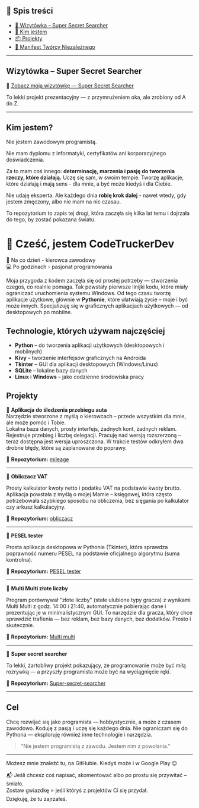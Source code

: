 ## 📜 Spis treści

- [🎯 Wizytówka – Super Secret Searcher](#wizytówka--super-secret-searcher)
- [👤 Kim jestem](#kim-jestem)
- [📦 Projekty](#projekty)
- [📄 Manifest Twórcy Niezależnego](MANIFEST.md)
---
## Wizytówka – Super Secret Searcher
🎯 [Zobacz moją wizytówkę — Super Secret Searcher](https://github.com/CodeTruckerDev/Super-secret-searcher)

To lekki projekt prezentacyjny — z przymrużeniem oka, ale zrobiony od A do Z.

---

## Kim jestem?

Nie jestem zawodowym programistą.

Nie mam dyplomu z informatyki, certyfikatów ani korporacyjnego doświadczenia.

Za to mam coś innego: **determinację, marzenia i pasję do tworzenia rzeczy, które działają.**
Uczę się sam, w swoim tempie. Tworzę aplikacje, które działają i mają sens - dla mnie, a być może kiedyś i dla Ciebie.

Nie udaję eksperta. Ale każdego dnia **robię krok dalej** - nawet wtedy, gdy jestem zmęczony, albo nie mam na nic czasau.

To repozytorium to zapis tej drogi, która zaczęła się kilka lat temu i dojrzała do tego, by zostać pokazana światu.

# 👋 Cześć, jestem CodeTruckerDev

🚛 Na co dzień - kierowca zawodowy  
💻 Po godzinach - pasjonat programowania  

Moja przygoda z kodem zaczęła się od prostej potrzeby — stworzenia czegoś, co realnie pomaga. Tak powstały pierwsze linijki kodu, które miały ograniczać uruchomienia systemu Windows. Od tego czasu tworzę aplikacje użytkowe, głównie w **Pythonie**, które ułatwiają życie – moje i być może innych. Specjalizuję się w graficznych aplikacjach użytkowych — od desktopowych po mobilne.

## Technologie, których używam najczęściej

- **Python** – do tworzenia aplikacji użytkowych (desktopowych i mobilnych)
- **Kivy** – tworzenie interfejsów graficznych na Androida
- **Tkinter** – GUI dla aplikacji desktopowych (Windows/Linux)
- **SQLite** – lokalne bazy danych
- **Linux** i **Windows** – jako codzienne środowiska pracy

## Projekty

📱 **Aplikacja do śledzenia przebiegu auta**  
Narzędzie stworzone z myślą o kierowcach – przede wszystkim dla mnie, ale może pomóc i Tobie.  
Lokalna baza danych, prosty interfejs, żadnych kont, żadnych reklam.  
Rejestruje przebieg i liczbę delegacji. Pracuję nad wersją rozszerzoną – teraz dostępna jest wersja uproszczona. W trakcie testów odkryłem dwa drobne błędy, które są zaplanowane do poprawy.

📁 **Repozytorium:** [mileage](https://github.com/CodeTruckerDev/mileage)

---
📱 **Obliczacz VAT**

Prosty kalkulator kwoty netto i podatku VAT na podstawie kwoty brutto.  
Aplikacja powstała z myślą o mojej Mamie – księgowej, która często potrzebowała szybkiego sposobu na obliczenia, bez sięgania po kalkulator czy arkusz kalkulacyjny.

📁 **Repozytorium:** [obliczacz](https://github.com/CodeTruckerDev/Obliczacz-VAT)

---
📱 **PESEL tester**

Prosta aplikacja desktopowa w Pythonie (Tkinter), która sprawdza poprawność numeru PESEL na podstawie oficjalnego algorytmu (suma kontrolna).

📁 **Repozytorium:** [PESEL tester](https://github.com/CodeTruckerDev/PESEL-tester)

---
📱 **Multi Multi złote liczby**

Program porównywał "złote liczby" (stałe ulubione typy gracza) z wynikami Multi Multi z godz. 14:00 i 21:40, automatycznie pobierając dane i prezentując je w minimalistycznym GUI. To narzędzie dla gracza, który chce sprawdzić trafienia — bez reklam, bez bazy danych, bez dodatków. Prosto i skutecznie.

📁 **Repozytorium:** [Multi multi](https://github.com/CodeTruckerDev/Multi-multi-z-ote-liczby)

---
📱 **Super secret searcher**

To lekki, żartobliwy projekt pokazujący, że programowanie może być miłą rozrywką — a przyszły programista może być na wyciągnięcie ręki.

📁 **Repozytorium:** [Super-secret-searcher](https://github.com/CodeTruckerDev/Super-secret-searcher)

---
## Cel

Chcę rozwijać się jako programista — hobbystycznie, a może z czasem zawodowo. Koduję z pasją i uczę się każdego dnia.
Nie ograniczam się do Pythona — eksploruję również inne technologie i narzędzia.

> "Nie jestem programistą z zawodu. Jestem nim z powołania."

---

Możesz mnie znaleźć tu, na GitHubie. Kiedyś może i w Google Play 😉

📬 Jeśli chcesz coś napisać, skomentować albo po prostu się przywitać – śmiało.  
Zostaw gwiazdkę ⭐ jeśli któryś z projektów Ci się przydał.  
Dziękuję, że tu zajrzałeś.

